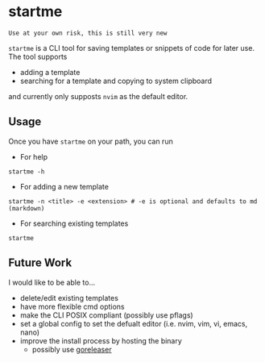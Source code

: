 # startme

```
Use at your own risk, this is still very new
```

`startme` is a CLI tool for saving templates or snippets of code for later use. The tool supports

- adding a template 
- searching for a template and copying to system clipboard

and currently only supposts `nvim` as the default editor.


## Usage

Once you have `startme` on your path, you can run

- For help
```bashrc
startme -h
```

- For adding a new template
```
startme -n <title> -e <extension> # -e is optional and defaults to md (markdown)
```

- For searching existing templates
```
startme 
```

## Future Work

I would like to be able to...
- delete/edit existing templates
- have more flexible cmd options
- make the CLI POSIX compliant (possibly use pflags)
- set a global config to set the defualt editor (i.e. nvim, vim, vi, emacs, nano)
- improve the install process by hosting the binary
    - possibly use [goreleaser](https://goreleaser.com/)
